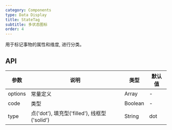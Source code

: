 ```yaml
---
category: Components
type: Data Display
title: StateTag
subtitle: 多状态图标
order: 4
---
```


用于标记事物的属性和维度,
进行分类。

## API

| 参数      | 说明                                      | 类型         | 默认值 |
|----------|------------------------------------------|-------------|-------|
| options | 常量定义 | Array | - |
| code | 类型 | Boolean | - |
| type | 点('dot'), 填充型('filled'), 线框型('solid') | String | dot |